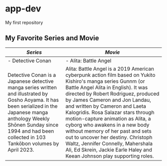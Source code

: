 # app-dev
My first repository

## **My Favorite Series and Movie**
| ***Series*** | ***Movie*** |
| ----------- | ----------- |
| - Detective Conan | - Alita: Battle Angel |
| Detective Conan is a Japanese detective manga series written and illustrated by Gosho Aoyama. It has been serialized in the Japanese manga anthology Weekly Shōnen Sunday since 1994 and had been collected in 103 Tankōbon volumes by April 2023. |  Alita: Battle Angel is a 2019 American cyberpunk action film based on Yukito Kishiro's manga series Gunnm (or Battle Angel Alita in English). It was directed by Robert Rodriguez, produced by James Cameron and Jon Landau, and written by Cameron and Laeta Kalogridis. Rosa Salazar stars through motion-capture animation as Alita, a cyborg who awakens in a new body without memory of her past and sets out to uncover her destiny. Christoph Waltz, Jennifer Connelly, Mahershala Ali, Ed Skrein, Jackie Earle Haley and Keean Johnson play supporting roles. |
